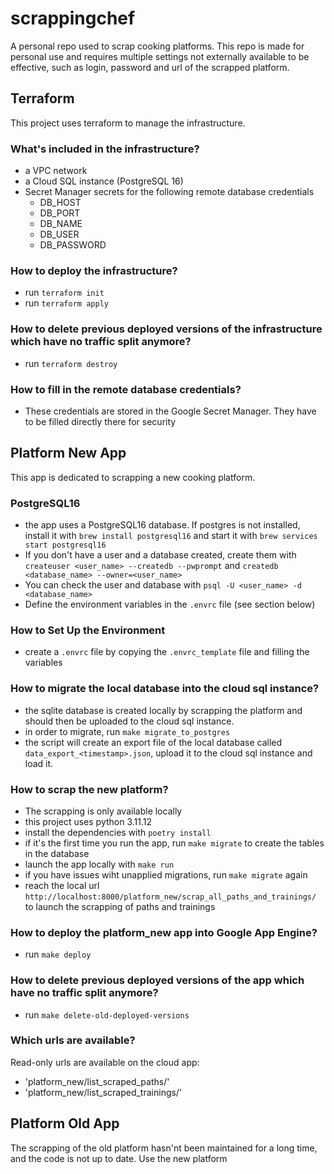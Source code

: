 # scrappingchef
A personal repo used to scrap cooking platforms.
This repo is made for personal use and requires multiple settings not externally available to be effective, such as login, password and url of the scrapped platform.

## Terraform
This project uses terraform to manage the infrastructure.

### What's included in the infrastructure?
- a VPC network
- a Cloud SQL instance (PostgreSQL 16)
- Secret Manager secrets for the following remote database credentials
  - DB_HOST
  - DB_PORT
  - DB_NAME
  - DB_USER
  - DB_PASSWORD

### How to deploy the infrastructure?
- run `terraform init`
- run `terraform apply`

### How to delete previous deployed versions of the infrastructure which have no traffic split anymore?
- run `terraform destroy`

### How to fill in the remote database credentials?
- These credentials are stored in the Google Secret Manager. They have to be filled directly there for security


## Platform New App
This app is dedicated to scrapping a new cooking platform. 

### PostgreSQL16
- the app uses a PostgreSQL16 database. If postgres is not installed, install it with `brew install postgresql16` and start it with `brew services start postgresql16`
- If you don't have a user and a database created, create them with `createuser <user_name> --createdb --pwprompt` and `createdb <database_name> --owner=<user_name>`
- You can check the user and database with `psql -U <user_name> -d <database_name>`
- Define the environment variables in the `.envrc` file (see section below)

### How to Set Up the Environment
- create a `.envrc` file by copying the `.envrc_template` file and filling the variables

### How to migrate the local database into the cloud sql instance?
- the sqlite database is created locally by scrapping the platform and should then be uploaded to the cloud sql instance.
- in order to migrate, run `make migrate_to_postgres`
- the script will create an export file of the local database called `data_export_<timestamp>.json`, upload it to the cloud sql instance and load it.

### How to scrap the new platform?
- The scrapping is only available locally
- this project uses python 3.11.12
- install the dependencies with `poetry install`
- if it's the first time you run the app, run `make migrate` to create the tables in the database
- launch the app locally with `make run`
 - if you have issues wiht unapplied migrations, run `make migrate` again
- reach the local url `http://localhost:8000/platform_new/scrap_all_paths_and_trainings/` to launch the scrapping of paths and trainings




### How to deploy the platform_new app into Google App Engine?
- run `make deploy`

### How to delete previous deployed versions of the app which have no traffic split anymore?
- run `make delete-old-deployed-versions`

### Which urls are available?
Read-only urls are available on the cloud app:
- 'platform_new/list_scraped_paths/'
- 'platform_new/list_scraped_trainings/'


## Platform Old App
The scrapping of the old platform hasn'nt been maintained for a long time, and the code is not up to date. Use the new platform

